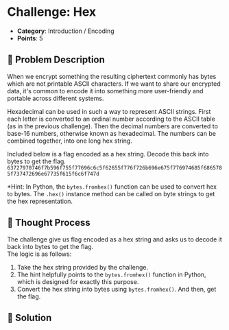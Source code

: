 # Challenge: Hex

- **Category**: Introduction / Encoding
- **Points**: 5  

## 📖 Problem Description  

When we encrypt something the resulting ciphertext commonly has bytes which are not printable ASCII characters. If we want to share our encrypted data, it's common to encode it into something more user-friendly and portable across different systems.  

Hexadecimal can be used in such a way to represent ASCII strings. First each letter is converted to an ordinal number according to the ASCII table (as in the previous challenge). Then the decimal numbers are converted to base-16 numbers, otherwise known as hexadecimal. The numbers can be combined together, into one long hex string.  

Included below is a flag encoded as a hex string. Decode this back into bytes to get the flag.  
`63727970746f7b596f755f77696c6c5f62655f776f726b696e675f776974685f6865785f737472696e67735f615f6c6f747d`

*Hint: In Python, the `bytes.fromhex()` function can be used to convert hex to bytes. The `.hex()` instance method can be called on byte strings to get the hex representation.  

## 🤔 Thought Process  

The challenge give us flag encoded as a hex string and asks us to decode it back into bytes to get the flag.  
The logic is as follows:  
1.  Take the hex string provided by the challenge.  
2.  The hint helpfully points to the `bytes.fromhex()` function in Python, which is designed for exactly this purpose.  
3.  Convert the hex string into bytes using `bytes.fromhex()`. And then, get the flag.  

## 🐍 Solution 
 

